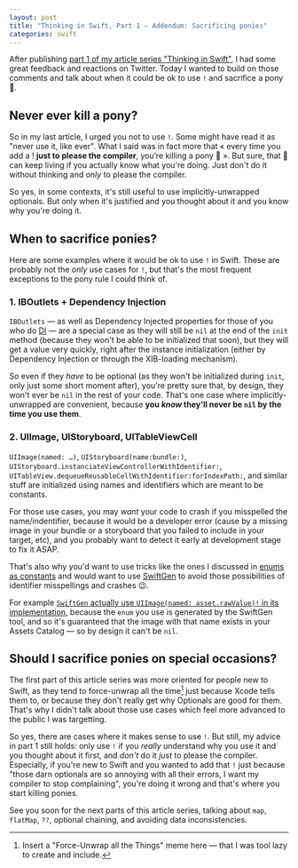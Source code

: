 ```yaml
---
layout: post
title: "Thinking in Swift, Part 1 — Addendum: Sacrificing ponies"
categories: swift
---
```


After publishing [part 1 of my article series "Thinking in Swift"](/swift/2015/09/06/thinking-in-swift-1), I had some great feedback and reactions on Twitter. Today I wanted to build on those comments and talk about when it could be ok to use `!` and sacrifice a pony 🐴.

## Never ever kill a pony?

So in my last article, I urged you not to use `!`. Some might have read it as "never use it, like ever". What I said was in fact more that « every time you add a ! **just to please the compiler**, you’re killing a pony 🐴 ». But sure, that 🐴 can keep living if you actually know what you're doing. Just don't do it without thinking and _only_ to please the compiler.

So yes, in some contexts, it's still useful to use implicitly-unwrapped optionals. But only when it's justified and you thought about it and you know why you're doing it.

## When to sacrifice ponies?

Here are some examples where it would be ok to use `!` in Swift. These are probably not the _only_ use cases for `!`, but that's the most frequent exceptions to the pony rule I could think of.

### 1. IBOutlets + Dependency Injection

`IBOutlets` — as well as Dependency Injected properties for those of you who do [DI](https://en.wikipedia.org/wiki/Dependency_injection) — are a special case as they will still be `nil` at the end of the `init` method (because they won't be able to be initialized that soon), but they will get a value very quickly, right after the instance initialization (either by Dependency Injection or through the XIB-loading mechanism).

So even if they _have_ to be optional (as they won't be initialized during `init`, only just some short moment after), you're pretty sure that, by design, they won't ever be `nil` in the rest of your code. That's one case where implicitly-unwrapped are convenient, because **you _know_ they'll never be `nil` by the time you use them**.

### 2. UIImage, UIStoryboard, UITableViewCell

`UIImage(named: …)`, `UIStoryboard(name:bundle:)`, `UIStoryboard.instanciateViewControllerWithIdentifier:`, `UITableView.dequeueReusableCellWithIdentifier:forIndexPath:`, and similar stuff are initialized using names and identifiers which are meant to be constants.

For those use cases, you may _want_ your code to crash if you misspelled the name/indentifier, because it would be a developer error (cause by a missing image in your bundle or a storyboard that you failed to include in your target, etc), and you probably want to detect it early at development stage to fix it ASAP. 

That's also why you'd want to use tricks like the ones I discussed in [enums as constants](/swift/enum/constants/2015/07/19/enums-as-constants/) and would want to use [SwiftGen](https://github.com/AliSoftware/SwiftGen) to avoid those possibilities of identifier misspellings and crashes 😉.

For example [`SwiftGen` actually use `UIImage(named: asset.rawValue)!` in its implementation](https://github.com/AliSoftware/SwiftGen#generated-code), because the `enum` you use is generated by the SwiftGen tool, and so it's guaranteed that the image with that name exists in your Assets Catalog — so by design it can't be `nil`.

## Should I sacrifice ponies on special occasions?

The first part of this article series was more oriented for people new to Swift, as they tend to force-unwrap all the time[^all-the-things] just because Xcode tells them to, or because they don't really get why Optionals are good for them. That's why I didn't talk about those use cases which feel more advanced to the public I was targetting.

So yes, there are cases where it makes sense to use `!`. But still, my advice in part 1 still holds: only use `!` if you _really_ understand why you use it and you thought about it first, and _don't_ do it _just_ to please the compiler. Especially, if you're new to Swift and you wanted to add that `!` just because "those darn optionals are so annoying with all their errors, I want my compiler to stop complaining", you're doing it wrong and that's where you start killing ponies.

See you soon for the next parts of this article series, talking about `map`, `flatMap`, `??`, optional chaining, and avoiding data inconsistencies.

[^all-the-things]: Insert a "Force-Unwrap all the Things" meme here — that I was tool lazy to create and include.

